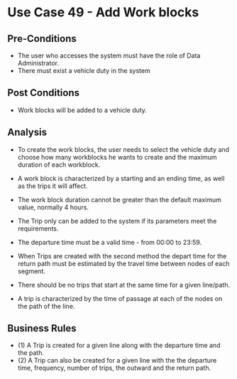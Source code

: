 # Use Case 49 - Add Work blocks #

## Pre-Conditions ##
* The user who accesses the system must have the role of Data Administrator.
* There must exist a vehicle duty in the system

## Post Conditions ##
* Work blocks will be added to a vehicle duty.

## Analysis ##
* To create the work blocks, the user needs to select the vehicle duty and choose how many workblocks he wants to create and the maximum duration of each workblock.
* A work block is characterized by a starting and an ending time, as well as the trips it will affect.
* The work block duration cannot be greater than the default maximum value, normally 4 hours.

* The Trip only can be added to the system if its parameters meet the requirements.
* The departure time must be a valid time - from 00:00 to 23:59.
* When Trips are created with the second method the depart time for the return path must be estimated by the travel time between nodes of each segment.
* There should be no trips that start at the same time for a given line/path.
* A trip is characterized by the time of passage at each of the nodes on the path of the line.

## Business Rules ##
* (1) A Trip is created for a given line along with the departure time and the path.
* (2) A Trip can also be created for a given line with the the departure time, frequency, number of trips, the outward and the return path.